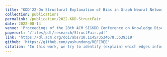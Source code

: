 ```yaml
---
title: "KDD'22-On Structural Explanation of Bias in Graph Neural Networks"
collection: publications
permalink: /publication/2022-KDD-StructFair
date: 2022-08-14
venue: 'Proceedings of the 28th ACM SIGKDD Conference on Knowledge Discovery and Data Mining'
paperurl: '/files/pdf/research/StructFair.pdf'
link: 'https://dl.acm.org/doi/abs/10.1145/3534678.3539319'
github: 'https://github.com/yushundong/REFEREE'
citation: 'In this work, we try to identify (explain) which edges inform the bias in GNNs decision making and propose a heuristics-based method to remove edges for enhancing fairness of GNNs.'
---
```


